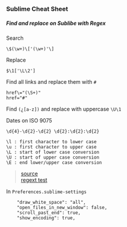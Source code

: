 ### Sublime Cheat Sheet


##### Find and replace on Sublibe with Regex
Search
```
\$(\w+)\['(\w+)'\]
```

Replace
```
$\1['\L\2']
```

Find all links and replace them with `#`
```
href\="(\S+)"
href="#"
```

Find `(¿[a-z])` and replace with uppercase `\U\1`

Dates on ISO 9075
```
\d{4}-\d{2}-\d{2} \d{2}:\d{2}:\d{2}
```

```
\l : first character to lower case
\u : first character to upper case
\L : start of lower case conversion
\U : start of upper case conversion
\E : end lower/upper case conversion
```

> [source](http://philquinn.co.uk/sublime-text-2-convert-regex-backreference-case/)   
> [regext test](http://regex101.com/)

In `Preferences.sublime-settings`
```
	"draw_white_space": "all",
	"open_files_in_new_window": false,
	"scroll_past_end": true,
	"show_encoding": true,
```
